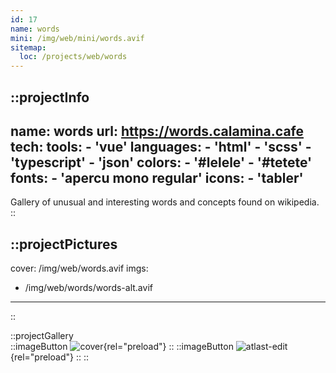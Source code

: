 ```yaml
---
id: 17
name: words
mini: /img/web/mini/words.avif
sitemap:
  loc: /projects/web/words
---
```


::projectInfo
---
name: words
url: https://words.calamina.cafe
tech: 
    tools:
      - 'vue'
    languages:
      - 'html'
      - 'scss'
      - 'typescript'
      - 'json'
    colors:
      - '#lelele'
      - '#tetete'
    fonts:
      - 'apercu mono regular'
    icons:
      - 'tabler'
---
Gallery of unusual and interesting words and concepts found on wikipedia.
::

::projectPictures
---
cover: /img/web/words.avif
imgs:
  - /img/web/words/words-alt.avif
---
::

::projectGallery  
  ::imageButton
    ![cover](/img/web/words.avif){rel="preload"}
  ::
  ::imageButton
    ![atlast-edit](/img/web/words/words-alt.avif){rel="preload"}
  :: 
::

<!-- ::projectFeatures
:: -->